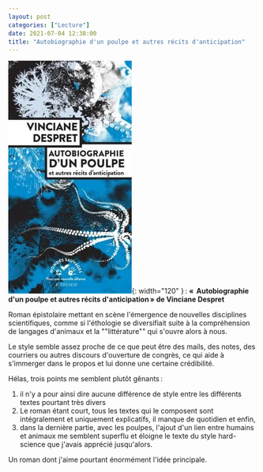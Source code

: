 ```yaml
---
layout: post
categories: ["Lecture"]
date: 2021-07-04 12:38:00
title: "Autobiographie d'un poulpe et autres récits d'anticipation"
---
```


![couverture](/assets/images/couv_lecture/autobiographiepoulpe.webp){: width="120" } :
**«  Autobiographie d\'un poulpe et autres récits d\'anticipation » de Vinciane Despret**

Roman épistolaire mettant en scène l'émergence de nouvelles disciplines
scientifiques, comme si l'éthologie se diversifiait suite à la
compréhension de langages d'animaux et la \"\"littérature\"\" qui
s'ouvre alors à nous.

Le style semble assez proche de ce que peut être des mails, des notes,
des courriers ou autres discours d'ouverture de congrès, ce qui aide à
s'immerger dans le propos et lui donne une certaine crédibilité.

Hélas, trois points me semblent plutôt gênants :

1. il n'y a pour ainsi
dire aucune différence de style entre les différents textes pourtant
très divers
2. Le roman étant court, tous les textes qui le composent
sont intégralement et uniquement explicatifs, il manque de quotidien et
enfin,
3. dans la dernière partie, avec les poulpes, l'ajout d'un lien
entre humains et animaux me semblent superflu et éloigne le texte du
style hard-science que j'avais apprécié jusqu'alors.

Un roman dont j'aime pourtant énormément l'idée principale.
